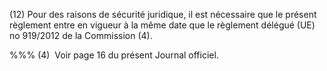 (12) Pour des raisons de sécurité juridique, il est nécessaire que le présent règlement entre en vigueur à la même date que le règlement délégué (UE) no 919/2012 de la Commission (4).

%%% (4)  Voir page 16 du présent Journal officiel.